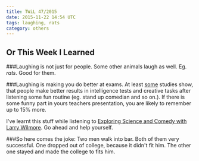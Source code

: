 ```yaml
---
title: TWiL 47/2015
date: 2015-11-22 14:54 UTC
tags: laughing, rats
category: others
---
```


## Or This Week I Learned

###Laughing is not just for people.
Some other animals laugh as well. Eg. *rats*. Good for them. 

###Laughing is making you do better at exams. 
At least [some](https://www.psychologytoday.com/articles/200001/laughing-succeed) studies show, that people make better results in intelligence tests and creative tasks after listening some fun routine (eg. stand up comedian and so on.). If there is some funny part in yours teachers presentation, you are likely to remember up to 15% more.

I've learnt this stuff while listening to [Exploring Science and Comedy with Larry Wilmore](http://www.startalkradio.net/show/exploring-science-and-comedy-with-larry-wilmore/). Go ahead and help yourself. 

###So here comes the joke:
Two men walk into bar. Both of them very successful. One dropped out of college, because it didn't fit him. The other one stayed and made the college to fits him.   
